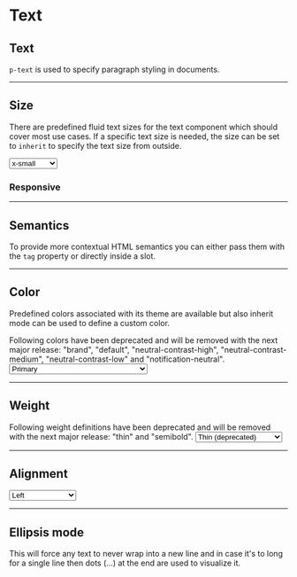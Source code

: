 # Text

<TableOfContents></TableOfContents>

## Text

`p-text` is used to specify paragraph styling in documents.

---

## Size

There are predefined fluid text sizes for the text component which should cover most use cases. If a specific text size
is needed, the size can be set to `inherit` to specify the text size from outside.

<Playground :markup="sizeMarkup" :config="config">
  <select v-model="size" aria-label="Select size">
    <option disabled>Select size</option>
    <option>x-small</option>
    <option>small</option>
    <option>medium</option>
    <option>large</option>
    <option>x-large</option>
    <option>inherit</option>
  </select>
</Playground>

### Responsive

<Playground :markup="sizeResponsiveMarkup" :config="config"></Playground>

---

## Semantics

To provide more contextual HTML semantics you can either pass them with the `tag` property or directly inside a slot.

<Playground :markup="semanticsMarkup" :config="config"></Playground>

---

## Color

Predefined colors associated with its theme are available but also inherit mode can be used to define a custom color.

<p-inline-notification heading="Deprecation hint" state="warning" persistent="true">
Following colors have been deprecated and will be removed with the next major release: "brand",
"default", "neutral-contrast-high", "neutral-contrast-medium", "neutral-contrast-low" and "notification-neutral".
</p-inline-notification>

<Playground :markup="colorMarkup" :config="config">
  <select v-model="color" aria-label="Select color">
    <option disabled>Select color</option>
    <option value="primary">Primary</option>
    <option value="brand">Brand (deprecated)</option>
    <option value="default">Default (deprecated)</option>
    <option value="contrast-high">Contrast High</option>
    <option value="neutral-contrast-high">Neutral Contrast High (deprecated)</option>
    <option value="contrast-medium">Neutral Contrast Medium</option>
    <option value="neutral-contrast-medium">Neutral Contrast Medium (deprecated)</option>
    <option value="contrast-low">Contrast Low</option>
    <option value="neutral-contrast-low">Neutral Contrast Low (deprecated)</option>
    <option value="notification-success">Notification Success</option>
    <option value="notification-warning">Notification Warning</option>
    <option value="notification-error">Notification Error</option>
    <option value="notification-info">Notification Info</option>
    <option value="notification-neutral">Notification Neutral (deprecated)</option>
    <option value="inherit">Inherit</option>
  </select>
</Playground>

---

## Weight

<p-inline-notification heading="Deprecation hint" state="warning" persistent="true">
Following weight definitions have been deprecated and will be removed with the next major release: "thin" 
and "semibold".
</p-inline-notification>

<Playground :markup="weightMarkup" :config="config">
  <select v-model="weight" aria-label="Select weight">
    <option disabled>Select weight</option>
    <option value="thin">Thin (deprecated)</option>
    <option value="regular">Regular</option>
    <option value="semi-bold">Semi Bold</option>
    <option value="semibold">Semibold (deprecated)</option>
    <option value="bold">Bold</option>
  </select>
</Playground>

---

## Alignment

<Playground :markup="alignmentMarkup" :config="config">
  <select v-model="align" aria-label="Select alignment">
    <option disabled>Select alignment</option>
    <option value="left">Left</option>
    <option value="center">Center</option>
    <option value="right">Right</option>
  </select>
</Playground>

---

## Ellipsis mode

This will force any text to never wrap into a new line and in case it's to long for a single line then dots (…) at the
end are used to visualize it.

<Playground :markup="ellipsisMarkup" :config="config"></Playground>

<script lang="ts">
import Vue from 'vue';
import Component from 'vue-class-component';

const sentence = 'The quick brown fox jumps over the lazy dog';

@Component
export default class Code extends Vue {
  config = { themeable: true };

  size = 'small';
  weight = 'bold';
  color = 'primary';
  align = 'center';
    
  get sizeMarkup() {
    const style = this.size === 'inherit' ? ' style="font-size: 3rem;"' : '';
    return `<p-text size="${this.size}"${style}>${sentence}</p-text>`;
  }
  
  get sizeResponsiveMarkup() {
    return `<p-text size="{ base: 'small', l: 'medium' }">${sentence}</p-text>`;
  }

  get semanticsMarkup() {
    return `<p-text tag="blockquote">${sentence}</p-text>
<p-text><blockquote>${sentence}</blockquote></p-text>`;
  }

  get colorMarkup() {
    const style = this.color === 'inherit' ? ' style="color: deeppink;"' : '';
    return `<p-text color="${this.color}"${style}>${sentence}</p-text>`;
  }
  
  get weightMarkup() {
    return `<p-text weight="${this.weight}">${sentence}</p-text>`;
  }
  
  get alignmentMarkup() {
    return `<p-text align="${this.align}">${sentence}</p-text>`;
  }

  get ellipsisMarkup() {
    return `<p-text ellipsis="true">Lorem ipsum dolor sit amet, consetetur sadipscing elitr, sed diam nonumy eirmod tempor invidunt ut labore et dolore magna aliquyam erat, sed diam voluptua. At vero eos et accusam et justo duo dolores et ea rebum.</p-text>`;
  }
}
</script>
